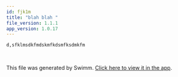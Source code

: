 ```yaml
---
id: fjk1m
title: "blah blah "
file_version: 1.1.1
app_version: 1.0.17
---
```


<!-- Intro - Do not remove this comment -->
```
d,sfklmsdkfmdskmfkdsmfksdmkfm
```

<br/>

This file was generated by Swimm. [Click here to view it in the app](https://app.swimm.io/repos/Z2l0aHViJTNBJTNBZmFrZS1zcG90aWZ5LW5leHRqcyUzQSUzQW9oYWRzdG9sbGVy/playlists/fjk1m).
